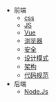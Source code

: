 * 前端
  - [css](/src/views/css/index.md)
  - [JS](/src/views/js/js.md)
  - [Vue](/src/views/js/vue.md)
  - [浏览器](/src/views/browser/index.md)
  - [安全](/src/views/security/index.md)
  - [设计模式](/src/views/js/JSDesignPattern.md)
  - [架构](/src/views/architecture/index.md)
  - [代码规范](/src/views/specification/index.md)
* 后端
  - [Node.Js](/src/views/node/index.md)
